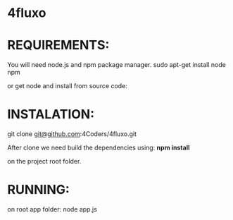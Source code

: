 4fluxo
======

REQUIREMENTS:
======
You will need node.js and npm package manager.
sudo apt-get install node npm

or get node and install from source code:

INSTALATION:
======
git clone git@github.com:4Coders/4fluxo.git

After clone we need build the dependencies using:
<b>npm install</b>

on the project root folder.

RUNNING:
======
on root app folder:
node app.js